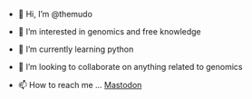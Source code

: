 - 👋 Hi, I’m @themudo
- 👀 I’m interested in genomics and free knowledge
- 🌱 I’m currently learning python
- 💞️ I’m looking to collaborate on anything related to genomics

- 📫 How to reach me ...
<a rel="me" href="https://ecoevo.social/@gethemudo">Mastodon</a>
<!---
themudo/themudo is a ✨ special ✨ repository because its `README.md` (this file) appears on your GitHub profile.
You can click the Preview link to take a look at your changes.
--->
